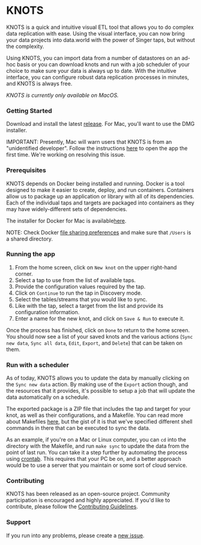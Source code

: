 # KNOTS

KNOTS is a quick and intuitive visual ETL tool that allows you to do complex data replication with ease. Using the
visual interface, you can now bring your data projects into data.world with the power of Singer taps, but without
the complexity.

Using KNOTS, you can import data from a number of datastores on an ad-hoc basis or you can download knots and run
with a job scheduler of your choice to make sure your data is always up to date. With the intuitive interface,
you can configure robust data replication processes in minutes, and KNOTS is always free.

_KNOTS is currently only available on MacOS._

### Getting Started

Download and install the latest [release](https://github.com/datadotworld/knots/releases). For Mac, you'll
want to use the DMG installer.

IMPORTANT: Presently, Mac will warn users that KNOTS is from an "unidentified developer". Follow the instructions
[here](https://support.apple.com/kb/ph25088?locale=en_US) to open the app the first time. We're working on
resolving this issue.

### Prerequisites

KNOTS depends on Docker being installed and running. Docker is a tool designed to make it easier to create, deploy,
and run containers. Containers allow us to package up an application or library with all of its dependencies. Each
of the individual taps and targets are packaged into containers as they may have widely-different sets of dependencies.

The installer for Docker for Mac is available[here](https://store.docker.com/editions/community/docker-ce-desktop-mac).

NOTE: Check Docker [file sharing preferences](https://docs.docker.com/docker-for-mac/osxfs/#namespaces) and
make sure that `/Users` is a shared directory.

### Running the app

1.  From the home screen, click on `New knot` on the upper right-hand corner.
2.  Select a tap to use from the list of available taps.
3.  Provide the configuration values required by the tap.
4.  Click on `Continue` to run the tap in Discovery mode.
5.  Select the tables/streams that you would like to sync.
6.  Like with the tap, select a target from the list and provide its configuration information.
7.  Enter a name for the new knot, and click on `Save & Run` to execute it.

Once the process has finished, click on `Done` to return to the home screen. You should now see a list of your
saved knots and the various actions (`Sync new data`, `Sync all data`, `Edit`, `Export`, and `Delete`) that can
be taken on them.

### Run with a scheduler

As of today, KNOTS allows you to update the data by manually clicking on the `Sync new data` action. By making use
of the `Export` action though, and the resources that it provides, it's possible to setup a job that will update
the data automatically on a schedule.

The exported package is a ZIP file that includes the tap and target for your knot, as well as their configurations,
and a Makefile. You can read more about Makefiles
[here](http://www.sis.pitt.edu/mbsclass/tutorial/advanced/makefile/whatis.htm), but the gist of it is that
we've specified different shell commands in there that can be executed to sync the data.

As an example, if you're on a Mac or Linux computer, you can `cd` into the directory with the Makefile,
and run `make sync` to update the data from the point of last run. You can take it a step further by
automating the process using [crontab](http://benr75.com/pages/using_crontab_mac_os_x_unix_linux).
This requires that your PC be on, and a better approach would be to use a server that you maintain or
some sort of cloud service.

### Contributing

KNOTS has been released as an open-source project. Community participation is encouraged and highly appreciated.
If you'd like to contribute, please follow the [Contributing Guidelines](CONTRIBUTING.md).

### Support

If you run into any problems, please create a [new issue](https://github.com/singer-io/knots/issues/new).
